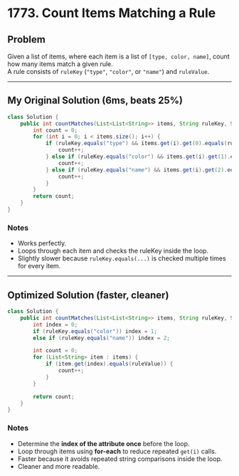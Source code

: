 
# 1773. Count Items Matching a Rule

## Problem
Given a list of items, where each item is a list of `[type, color, name]`, count how many items match a given rule.  
A rule consists of `ruleKey` (`"type"`, `"color"`, or `"name"`) and `ruleValue`.

---

## My Original Solution (6ms, beats 25%)

```java
class Solution {
    public int countMatches(List<List<String>> items, String ruleKey, String ruleValue) {
        int count = 0;
        for (int i = 0; i < items.size(); i++) {
            if (ruleKey.equals("type") && items.get(i).get(0).equals(ruleValue)) {
                count++;
            } else if (ruleKey.equals("color") && items.get(i).get(1).equals(ruleValue)) {
                count++;
            } else if (ruleKey.equals("name") && items.get(i).get(2).equals(ruleValue)) {
                count++;
            }
        }
        return count;
    }
}
````

### Notes

* Works perfectly.
* Loops through each item and checks the ruleKey inside the loop.
* Slightly slower because `ruleKey.equals(...)` is checked multiple times for every item.

---

## Optimized Solution (faster, cleaner)

```java
class Solution {
    public int countMatches(List<List<String>> items, String ruleKey, String ruleValue) {
        int index = 0;
        if (ruleKey.equals("color")) index = 1;
        else if (ruleKey.equals("name")) index = 2;

        int count = 0;
        for (List<String> item : items) {
            if (item.get(index).equals(ruleValue)) {
                count++;
            }
        }

        return count;
    }
}
```

### Notes

* Determine the **index of the attribute once** before the loop.
* Loop through items using **for-each** to reduce repeated `get(i)` calls.
* Faster because it avoids repeated string comparisons inside the loop.
* Cleaner and more readable.

```

